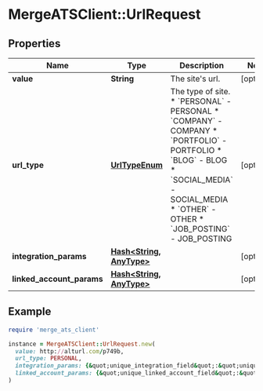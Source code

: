 # MergeATSClient::UrlRequest

## Properties

| Name | Type | Description | Notes |
| ---- | ---- | ----------- | ----- |
| **value** | **String** | The site&#39;s url. | [optional] |
| **url_type** | [**UrlTypeEnum**](UrlTypeEnum.md) | The type of site.  * &#x60;PERSONAL&#x60; - PERSONAL * &#x60;COMPANY&#x60; - COMPANY * &#x60;PORTFOLIO&#x60; - PORTFOLIO * &#x60;BLOG&#x60; - BLOG * &#x60;SOCIAL_MEDIA&#x60; - SOCIAL_MEDIA * &#x60;OTHER&#x60; - OTHER * &#x60;JOB_POSTING&#x60; - JOB_POSTING | [optional] |
| **integration_params** | [**Hash&lt;String, AnyType&gt;**](AnyType.md) |  | [optional] |
| **linked_account_params** | [**Hash&lt;String, AnyType&gt;**](AnyType.md) |  | [optional] |

## Example

```ruby
require 'merge_ats_client'

instance = MergeATSClient::UrlRequest.new(
  value: http://alturl.com/p749b,
  url_type: PERSONAL,
  integration_params: {&quot;unique_integration_field&quot;:&quot;unique_integration_field_value&quot;},
  linked_account_params: {&quot;unique_linked_account_field&quot;:&quot;unique_linked_account_field_value&quot;}
)
```

